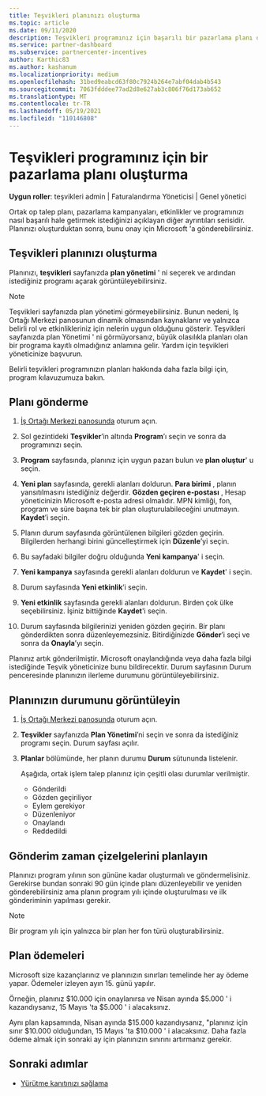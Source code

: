 ```yaml
---
title: Teşvikleri planınızı oluşturma
ms.topic: article
ms.date: 09/11/2020
description: Teşvikleri programınız için başarılı bir pazarlama planı oluşturmak üzere gerekli bilgileri toplayın ve oluşturun.
ms.service: partner-dashboard
ms.subservice: partnercenter-incentives
author: Karthic83
ms.author: kashanum
ms.localizationpriority: medium
ms.openlocfilehash: 31bed9eabcd63f80c7924b264e7abf04dab4b543
ms.sourcegitcommit: 7063fdddee77ad2d8e627ab3c806f76d173ab652
ms.translationtype: MT
ms.contentlocale: tr-TR
ms.lasthandoff: 05/19/2021
ms.locfileid: "110146808"
---
```

# <a name="generate-a-marketing-plan-for-your-incentives-program"></a>Teşvikleri programınız için bir pazarlama planı oluşturma

**Uygun roller**: teşvikleri admin | Faturalandırma Yöneticisi | Genel yönetici

Ortak op talep planı, pazarlama kampanyaları, etkinlikler ve programınızı nasıl başarılı hale getirmek istediğinizi açıklayan diğer ayrıntıları serisidir. Planınızı oluşturduktan sonra, bunu onay için Microsoft 'a gönderebilirsiniz.

## <a name="create-your-incentives-plan"></a>Teşvikleri planınızı oluşturma

Planınızı, **teşvikleri** sayfanızda **plan yönetimi** ' ni seçerek ve ardından istediğiniz programı açarak görüntüleyebilirsiniz.

>[!NOTE]
>Teşvikleri sayfanızda plan yönetimi görmeyebilirsiniz. Bunun nedeni, Iş Ortağı Merkezi panosunun dinamik olmasından kaynaklanır ve yalnızca belirli rol ve etkinlikleriniz için nelerin uygun olduğunu gösterir. Teşvikleri sayfanızda plan Yönetimi ' ni görmüyorsanız, büyük olasılıkla planları olan bir programa kayıtlı olmadığınız anlamına gelir. Yardım için teşvikleri yöneticinize başvurun.

Belirli teşvikleri programınızın planları hakkında daha fazla bilgi için, program kılavuzumuza bakın.

## <a name="how-to-submit-a-plan"></a>Planı gönderme

1. [İş Ortağı Merkezi panosunda](https://partner.microsoft.com/dashboard/) oturum açın.

2. Sol gezintideki **Teşvikler**’in altında **Program**’ı seçin ve sonra da programınızı seçin. 

3. **Program** sayfasında, planınız için uygun pazarı bulun ve **plan oluştur**' u seçin. 

4. **Yeni plan** sayfasında, gerekli alanları doldurun. **Para birimi** , planın yansıtılmasını istediğiniz değerdir. **Gözden geçiren e-postası** , Hesap yöneticinizin Microsoft e-posta adresi olmalıdır. MPN kimliği, fon, program ve süre başına tek bir plan oluşturulabileceğini unutmayın. **Kaydet**’i seçin.

5. Planın durum sayfasında görüntülenen bilgileri gözden geçirin. Bilgilerden herhangi birini güncelleştirmek için **Düzenle**’yi seçin.

6. Bu sayfadaki bilgiler doğru olduğunda **Yeni kampanya**' i seçin.

7. **Yeni kampanya** sayfasında gerekli alanları doldurun ve **Kaydet**' i seçin.

8. Durum sayfasında **Yeni etkinlik**’i seçin. 

9. **Yeni etkinlik** sayfasında gerekli alanları doldurun. Birden çok ülke seçebilirsiniz. İşiniz bittiğinde **Kaydet**'i seçin. 

10. Durum sayfasında bilgilerinizi yeniden gözden geçirin. Bir planı gönderdikten sonra düzenleyemezsiniz. Bitirdiğinizde **Gönder**’i seçi ve sonra da **Onayla**’yı seçin.

Planınız artık gönderilmiştir. Microsoft onaylandığında veya daha fazla bilgi istediğinde Teşvik yöneticinize bunu bildirecektir. Durum sayfasının Durum penceresinde planınızın ilerleme durumunu görüntüleyebilirsiniz.

## <a name="view-the-status-of-your-plan"></a>Planınızın durumunu görüntüleyin

1. [İş Ortağı Merkezi panosunda](https://partner.microsoft.com/dashboard/) oturum açın.

2. **Teşvikler** sayfanızda **Plan Yönetimi**’ni seçin ve sonra da istediğiniz programı seçin. Durum sayfası açılır.

3. **Planlar** bölümünde, her planın durumu **Durum** sütununda listelenir.

   Aşağıda, ortak işlem talep planınız için çeşitli olası durumlar verilmiştir.

   - Gönderildi
   - Gözden geçiriliyor
   - Eylem gerekiyor
   - Düzenleniyor
   - Onaylandı
   - Reddedildi

## <a name="plan-submission-timelines"></a>Gönderim zaman çizelgelerini planlayın

Planınızı program yılının son gününe kadar oluşturmalı ve göndermelisiniz. Gerekirse bundan sonraki 90 gün içinde planı düzenleyebilir ve yeniden gönderebilirsiniz ama planın program yılı içinde oluşturulması ve ilk gönderiminin yapılması gerekir.

>[!NOTE]
> Bir program yılı için yalnızca bir plan her fon türü oluşturabilirsiniz.

## <a name="plan-payments"></a>Plan ödemeleri

Microsoft size kazançlarınız ve planınızın sınırları temelinde her ay ödeme yapar. Ödemeler izleyen ayın 15. günü yapılır.

Örneğin, planınız $10.000 için onaylanırsa ve Nisan ayında $5.000 ' i kazandıysanız, 15 Mayıs 'ta $5.000 ' i alacaksınız.

Aynı plan kapsamında, Nisan ayında $15.000 kazandıysanız, "planınız için sınır $10.000 olduğundan, 15 Mayıs 'ta $10.000 ' i alacaksınız. Daha fazla ödeme almak için sonraki ay için planınızın sınırını artırmanız gerekir.

## <a name="next-steps"></a>Sonraki adımlar

- [Yürütme kanıtınızı sağlama](incentives-prepare-your-proof-of-execution.md)
